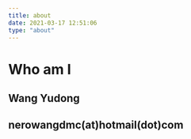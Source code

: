 ```yaml
---
title: about
date: 2021-03-17 12:51:06
type: "about"
---
```


# Who am I
## Wang Yudong
## nerowangdmc(at)hotmail(dot)com
